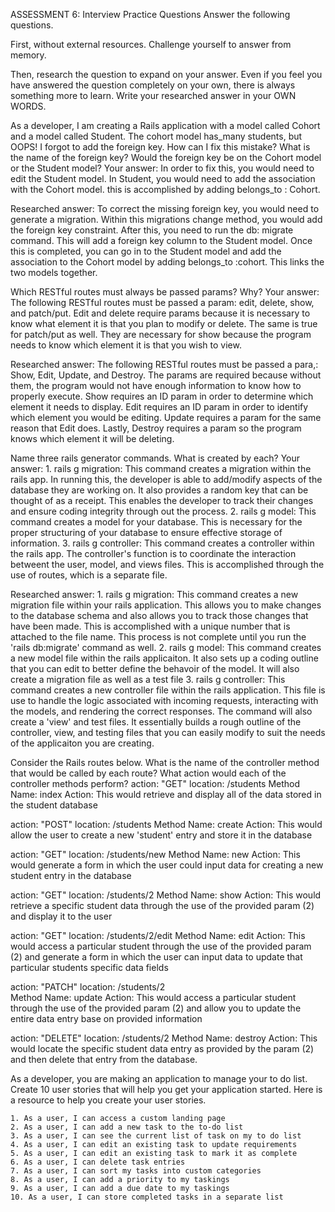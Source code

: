 ASSESSMENT 6: Interview Practice Questions
Answer the following questions.

First, without external resources. Challenge yourself to answer from memory.

Then, research the question to expand on your answer. Even if you feel you have answered the question completely on your own, there is always something more to learn. Write your researched answer in your OWN WORDS.

As a developer, I am creating a Rails application with a model called Cohort and a model called Student. The cohort model has_many students, but OOPS! I forgot to add the foreign key. How can I fix this mistake? What is the name of the foreign key? Would the foreign key be on the Cohort model or the Student model?
Your answer: In order to fix this, you would need to edit the Student model. In Student, you would need to add the association with the Cohort model. this is accomplished by adding belongs_to : Cohort.
    
Researched answer: To correct the missing foreign key, you would need to generate a migration. Within this migrations change method, you would add the foreign key constraint. After this, you need to run the db: migrate command. This will add a foreign key column to the Student model. Once this is completed, you can go in to the Student model and add the association to the Cohort model by adding belongs_to :cohort. This links the two models together.

Which RESTful routes must always be passed params? Why?
Your answer: The following RESTful routes must be passed a param: edit, delete, show, and patch/put. Edit and delete require params because it is necessary to know what element it is that you plan to modify or delete. The same is true for patch/put as well. They are necessary for show because the program needs to know which element it is that you wish to view.

Researched answer: The following RESTful routes must be passed a para,: Show, Edit, Update, and Destroy. The params are required because without them, the program would not have enough information to know how to properly execute. Show requires an ID param in order to determine which element it needs to display. Edit requires an ID param in order to identify which element you would be editing. Update requires a param for the same reason that Edit does. Lastly, Destroy requires a param so the program knows which element it will be deleting.

Name three rails generator commands. What is created by each?
Your answer:
    1. rails g migration: This command creates a migration within the rails app. In running this, the developer is able to add/modify aspects of the database they are working on. It also provides a random key that can be thought of as a receipt. This enables the developer to track their changes and ensure coding integrity through out the process.
    2. rails g model: This command creates a model for your database. This is necessary for the proper structuring of your database to ensure effective storage of information.
    3. rails g controller: This command creates a controller within the rails app. The controller's function is to coordinate the interaction betweent the user, model, and views files. This is accomplished through the use of routes, which is a separate file.  

Researched answer:
    1. rails g migration: This command creates a new migration file within your rails application. This allows you to make changes to the database schema and also allows you to track those changes that have been made. This is accomplished with a unique number that is attached to the file name. This process is not complete until you run the 'rails db:migrate' command as well.
    2. rails g model: This command creates a new model file within the rails applicaiton. It also sets up a coding outline that you can edit to better define the behavoir of the model. It will also create a migration file as well as a test file
    3. rails g controller: This command creates a new controller file within the rails application. This file is use to handle the logic associated with incoming requests, interacting with the models, and rendering the correct responses. The command will also create a 'view' and test files. It essentially builds a rough outline of the controller, view, and testing files that you can easily modify to suit the needs of the applicaiton you are creating.

Consider the Rails routes below. What is the name of the controller method that would be called by each route? What action would each of the controller methods perform?
action: "GET" location: /students
    Method Name: index
    Action: This would retrieve and display all of the data stored in the student database


action: "POST" location: /students
    Method Name: create
    Action: This would allow the user to create a new 'student' entry and store it in the database

action: "GET" location: /students/new
    Method Name: new
    Action: This would generate a form in which the user could input data for creating a new student entry in the database

action: "GET" location: /students/2
    Method Name: show
    Action: This would retrieve a specific student data through the use of the provided param (2) and display it to the user

action: "GET" location: /students/2/edit
    Method Name: edit
    Action: This would access a particular student through the use of the provided param (2) and generate a form in which the user can input data to update that particular students specific data fields

action: "PATCH" location: /students/2   
    Method Name: update
    Action: This would access a particular student through the use of the provided param (2) and allow you to update the entire data entry base on provided information

action: "DELETE" location: /students/2
    Method Name: destroy
    Action: This would locate the specific student data entry as provided by the param (2) and then delete that entry from the database.

As a developer, you are making an application to manage your to do list. Create 10 user stories that will help you get your application started. Here is a resource to help you create your user stories.

    1. As a user, I can access a custom landing page
    2. As a user, I can add a new task to the to-do list
    3. As a user, I can see the current list of task on my to do list
    4. As a user, I can edit an existing task to update requirements
    5. As a user, I can edit an existing task to mark it as complete
    6. As a user, I can delete task entries
    7. As a user, I can sort my tasks into custom categories
    8. As a user, I can add a priority to my taskings
    9. As a user, I can add a due date to my taskings
    10. As a user, I can store completed tasks in a separate list